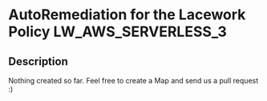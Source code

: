 # AutoRemediation for the Lacework Policy LW_AWS_SERVERLESS_3

## Description
Nothing created so far. Feel free to create a Map and send us a pull request :)
